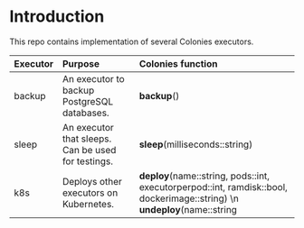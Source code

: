 # Introduction
This repo contains implementation of several Colonies executors. 

| Executor | Purpose                                            | Colonies function                                                                                                             |
| :---     | :-----------                                       | :-----------                                                                                                                  |
| backup   | An executor to backup PostgreSQL databases.        | **backup**()                                                                                                                  |
| sleep    | An executor that sleeps. Can be used for testings. | **sleep**(milliseconds::string)                                                                                               |
| k8s      | Deploys other executors on Kubernetes.             | **deploy**(name::string, pods::int, executorperpod::int, ramdisk::bool, dockerimage::string) \n **undeploy**(name::string     |
